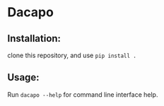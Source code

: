 # Dacapo

## Installation:
clone this repository, and use `pip install .`

## Usage:
Run `dacapo --help` for command line interface help.

